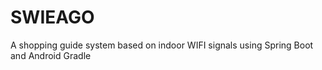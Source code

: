 # SWIEAGO
A shopping guide system based on indoor WIFI signals using Spring Boot and Android Gradle
